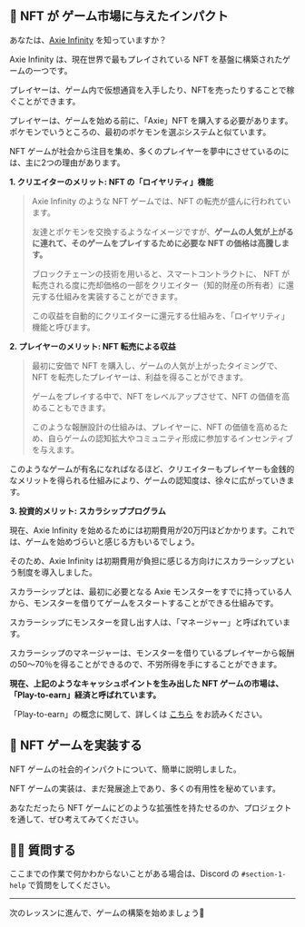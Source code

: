 ## 👾 NFT が ゲーム市場に与えたインパクト

あなたは、[Axie Infinity](https://axieinfinity.com/) を知っていますか？

Axie Infinity は、現在世界で最もプレイされている NFT を基盤に構築されたゲームの一つです。

プレイヤーは、ゲーム内で仮想通貨を入手したり、NFTを売ったりすることで稼ぐことができます。

プレイヤーは、ゲームを始める前に、「Axie」NFT を購入する必要があります。ポケモンでいうところの、最初のポケモンを選ぶシステムと似ています。

NFT ゲームが社会から注目を集め、多くのプレイヤーを夢中にさせているのには、主に2つの理由があります。

**1\. クリエイターのメリット: NFT の「ロイヤリティ」機能**

> Axie Infinity のような NFT ゲームでは、NFT の転売が盛んに行われています。
>
>友達とポケモンを交換するようなイメージですが、**ゲームの人気が上がるに連れて、そのゲームをプレイするために必要な NFT の価格は高騰します。**
>
> ブロックチェーンの技術を用いると、スマートコントラクトに、 NFT が転売される度に売却価格の一部をクリエイター（知的財産の所有者）に還元する仕組みを実装することができます。
>
>この収益を自動的にクリエイターに還元する仕組みを、「ロイヤリティ」機能と呼びます。
>

**2\. プレイヤーのメリット: NFT 転売による収益**
> 最初に安価で NFT を購入し、ゲームの人気が上がったタイミングで、NFT を転売したプレイヤーは、利益を得ることができます。
>
> ゲームをプレイする中で、NFT をレベルアップさせて、NFT の価値を高めることもできます。
>
> このような報酬設計の仕組みは、プレイヤーに、NFT の価値を高めるため、自らゲームの認知拡大やコミュニティ形成に参加するインセンティブを与えます。

このようなゲームが有名になればなるほど、クリエイターもプレイヤーも金銭的なメリットを得られる仕組みにより、ゲームの認知度は、徐々に広がっていきます。

**3\. 投資的メリット: スカラシッププログラム**

現在、Axie Infinity を始めるためには初期費用が20万円ほどかかります。これでは、ゲームを始めづらいと感じる方もいるでしょう。

そのため、Axie Infinity は初期費用が負担に感じる方向けにスカラーシップという制度を導入しました。

スカラーシップとは、最初に必要となる Axie モンスターをすでに持っている人から、モンスターを借りてゲームをスタートすることができる仕組みです。

スカラーシップにモンスターを貸し出す人は、「マネージャー」と呼ばれています。

スカラーシップのマネージャーは、モンスターを借りているプレイヤーから報酬の50～70％を得ることができるので、不労所得を手にすることができます。

**現在、上記のようなキャッシュポイントを生み出した NFT ゲームの市場は、「Play-to-earn」経済と呼ばれています。**

「Play-to-earn」の概念に関して、詳しくは [こちら](https://hedge.guide/feature/what-is-play-to-earn-bc202109.html#02) をお読みください。
## 💪 NFT ゲームを実装する

NFT ゲームの社会的インパクトについて、簡単に説明しました。

NFT ゲームの実装は、まだ発展途上であり、多くの有用性を秘めています。

あなただったら NFT ゲームにどのような拡張性を持たせるのか、プロジェクトを通して、ぜひ考えてみてください。
## 🙋‍♂️ 質問する

ここまでの作業で何かわからないことがある場合は、Discord の `#section-1-help` で質問をしてください。

-----
次のレッスンに進んで、ゲームの構築を始めましょう🎉
